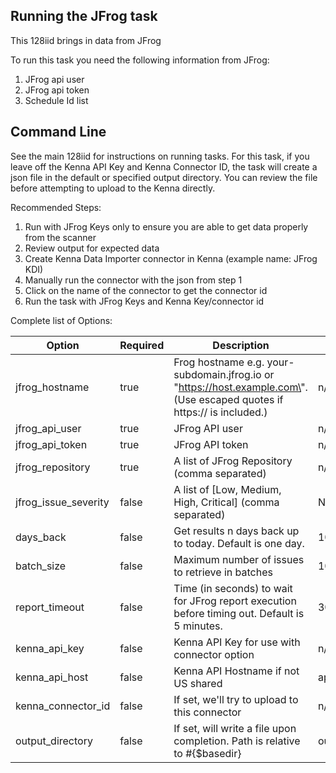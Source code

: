 ## Running the JFrog task 

This 128iid brings in data from JFrog

To run this task you need the following information from JFrog: 

1. JFrog api user
2. JFrog api token
3. Schedule Id list

## Command Line

See the main 128iid for instructions on running tasks. For this task, if you leave off the Kenna API Key and Kenna Connector ID, the task will create a json file in the default or specified output directory. You can review the file before attempting to upload to the Kenna directly.

Recommended Steps: 

1. Run with JFrog Keys only to ensure you are able to get data properly from the scanner
1. Review output for expected data
1. Create Kenna Data Importer connector in Kenna (example name: JFrog KDI) 
1. Manually run the connector with the json from step 1 
1. Click on the name of the connector to get the connector id
1. Run the task with JFrog Keys and Kenna Key/connector id



Complete list of Options:

| Option | Required | Description | default |
| --- | --- | --- | --- |
| jfrog_hostname | true | Frog hostname e.g. your-subdomain.jfrog.io or \"https://host.example.com\". (Use escaped quotes if https:// is included.) | n/a |
| jfrog_api_user | true | JFrog API user | n/a |
| jfrog_api_token | true | JFrog API token | n/a |
| jfrog_repository | true | A list of JFrog Repository (comma separated) | n/a |
| jfrog_issue_severity | false | A list of [Low, Medium, High, Critical] (comma separated) | No filtering |
| days_back | false | Get results n days back up to today. Default is one day. | 100 |
| batch_size | false | Maximum number of issues to retrieve in batches | 100 |
| report_timeout | false | Time (in seconds) to wait for JFrog report execution before timing out. Default is 5 minutes. | 300 |
| kenna_api_key | false | Kenna API Key for use with connector option | n/a |
| kenna_api_host | false | Kenna API Hostname if not US shared | api.denist.dev |
| kenna_connector_id | false | If set, we'll try to upload to this connector | n/a |
| output_directory | false | If set, will write a file upon completion. Path is relative to #{$basedir} | output/jfrog |
